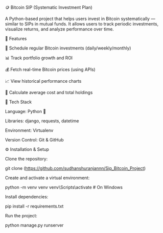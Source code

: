 🪙 Bitcoin SIP (Systematic Investment Plan)

A Python-based project that helps users invest in Bitcoin systematically — similar to SIPs in mutual funds. It allows users to track periodic investments, visualize returns, and analyze performance over time.

🚀 Features

📅 Schedule regular Bitcoin investments (daily/weekly/monthly)

📊 Track portfolio growth and ROI

💰 Fetch real-time Bitcoin prices (using APIs)

📈 View historical performance charts

🧮 Calculate average cost and total holdings

🧰 Tech Stack

Language: Python 🐍

Libraries: django, requests, datetime

Environment: Virtualenv

Version Control: Git & GitHub

⚙️ Installation & Setup

Clone the repository:

git clone (https://github.com/sudhanshuranjannn/Sip_Bitcoin_Project)

Create and activate a virtual environment:

python -m venv venv venv\Scripts\activate # On Windows

Install dependencies:

pip install -r requirements.txt

Run the project:

python manage.py runserver 
